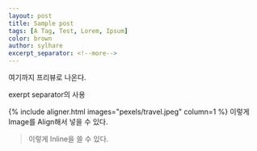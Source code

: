 ```yaml
---
layout: post
title: Sample post
tags: [A Tag, Test, Lorem, Ipsum]
color: brown
author: sylhare
excerpt_separator: <!--more-->
---
```


여기까지 프리뷰로 나온다.
<!--more-->
exerpt separator의 사용

{% include aligner.html images="pexels/travel.jpeg" column=1 %}
이렇게 Image를 Align해서 넣을 수 있다.

> 이렇게 Inline을 쓸 수 있다.

[^1]: 
    {% include citation.html key="ref" %}
이렇게 Citation을 할 수 있다.